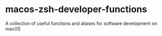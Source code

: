 # macos-zsh-developer-functions
A collection of useful functions and aliases for software development on macOS

